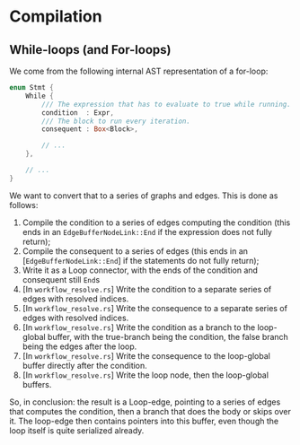# Compilation

## While-loops (and For-loops)
We come from the following internal AST representation of a for-loop:
```rust
enum Stmt {
    While {
        /// The expression that has to evaluate to true while running.
        condition  : Expr,
        /// The block to run every iteration.
        consequent : Box<Block>,

        // ...
    },

    // ...
}
```

We want to convert that to a series of graphs and edges. This is done as follows:
1. Compile the condition to a series of edges computing the condition (this ends in an `EdgeBufferNodeLink::End` if the expression does not fully return);
2. Compile the consequent to a series of edges (this ends in an [`EdgeBufferNodeLink::End`] if the statements do not fully return);
3. Write it as a Loop connector, with the ends of the condition and consequent still `End`s
4. \[In `workflow_resolve.rs`\] Write the condition to a separate series of edges with resolved indices.
5. \[In `workflow_resolve.rs`\] Write the consequence to a separate series of edges with resolved indices.
6. \[In `workflow_resolve.rs`\] Write the condition as a branch to the loop-global buffer, with the true-branch being the condition, the false branch being the edges after the loop.
7. \[In `workflow_resolve.rs`\] Write the consequence to the loop-global buffer directly after the condition.
8. \[In `workflow_resolve.rs`\] Write the loop node, then the loop-global buffers.

So, in conclusion: the result is a Loop-edge, pointing to a series of edges that computes the condition, then a branch that does the body or skips over it. The loop-edge then contains pointers into this buffer, even though the loop itself is quite serialized already.
